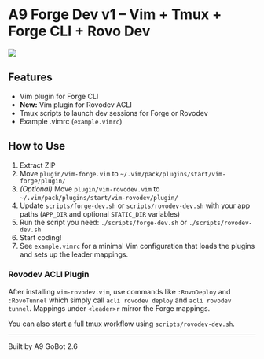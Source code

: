 # A9 Forge Dev v1 – Vim + Tmux + Forge CLI + Rovo Dev
![](https://a9group.net/a9logo.png)

## Features
- Vim plugin for Forge CLI
- **New:** Vim plugin for Rovodev ACLI
- Tmux scripts to launch dev sessions for Forge or Rovodev
- Example .vimrc (`example.vimrc`)

## How to Use

1. Extract ZIP
2. Move `plugin/vim-forge.vim` to `~/.vim/pack/plugins/start/vim-forge/plugin/`
3. *(Optional)* Move `plugin/vim-rovodev.vim` to `~/.vim/pack/plugins/start/vim-rovodev/plugin/`
4. Update `scripts/forge-dev.sh` or `scripts/rovodev-dev.sh` with your app paths
   (`APP_DIR` and optional `STATIC_DIR` variables)
5. Run the script you need: `./scripts/forge-dev.sh` or `./scripts/rovodev-dev.sh`
6. Start coding!
7. See `example.vimrc` for a minimal Vim configuration that loads the plugins and sets up the leader mappings.

### Rovodev ACLI Plugin

After installing `vim-rovodev.vim`, use commands like `:RovoDeploy` and `:RovoTunnel`
which simply call `acli rovodev deploy` and `acli rovodev tunnel`.  Mappings under
`<leader>r` mirror the Forge mappings.

You can also start a full tmux workflow using `scripts/rovodev-dev.sh`.

---
Built by A9 GoBot 2.6 

